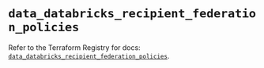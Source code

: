 # `data_databricks_recipient_federation_policies`

Refer to the Terraform Registry for docs: [`data_databricks_recipient_federation_policies`](https://registry.terraform.io/providers/databricks/databricks/1.91.0/docs/data-sources/recipient_federation_policies).
